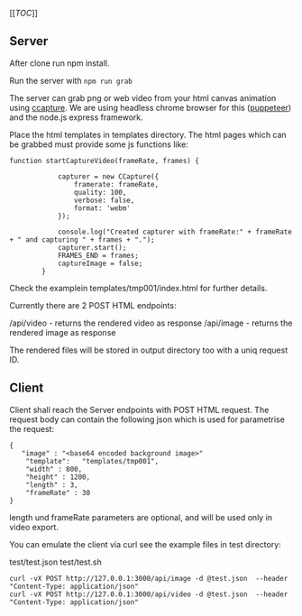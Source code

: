 [[_TOC_]]

## Server

After clone run npm install.

Run  the server with `npm run grab`

The server can grab png or web video from your html canvas animation using [ccapture](https://github.com/spite/ccapture.js/). We are using headless chrome browser for this ([puppeteer](https://github.com/GoogleChrome/puppeteer)) and the node.js express framework. 

Place the html templates in templates directory. The html pages which can be grabbed must provide some js functions like:

  
```
function startCaptureVideo(frameRate, frames) {

            capturer = new CCapture({
                framerate: frameRate,
                quality: 100,
                verbose: false,
                format: 'webm'
            });

            console.log("Created capturer with frameRate:" + frameRate + " and capturing " + frames + ".");
            capturer.start();
            FRAMES_END = frames;
            captureImage = false;
        }
```


Check the examplein templates/tmp001/index.html for further details.

Currently there are 2 POST HTML endpoints:

/api/video       - returns the rendered video as response
/api/image      - returns the rendered image as response

The rendered files will be stored in output directory too with a uniq request ID.

## Client

Client shall reach the Server endpoints with POST HTML request. The request body can contain the following json which is used for parametrise the request:


```
{
   "image" : "<base64 encoded background image>"
    "template":   "templates/tmp001",
    "width" : 800,
    "height" : 1200,
    "length" : 3,
    "frameRate" : 30
}
```
length und frameRate parameters are optional, and will be used only in video export.

You can emulate the client via curl see the example files  in test directory:

test/test.json
test/test.sh

```
curl -vX POST http://127.0.0.1:3000/api/image -d @test.json  --header "Content-Type: application/json"
curl -vX POST http://127.0.0.1:3000/api/video -d @test.json  --header "Content-Type: application/json"
```


